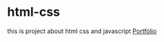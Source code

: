 # html-css

this is project about html css and javascript
[Portfólio](https://jpmoreiraaquino.github.io/only-html-css-js/)
